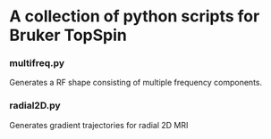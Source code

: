 # A collection of python scripts for Bruker TopSpin

### multifreq.py
Generates a RF shape consisting of multiple frequency components.

### radial2D.py
Generates gradient trajectories for radial 2D MRI
